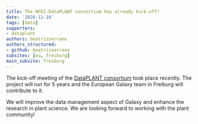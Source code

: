 ```yaml
---
title: The NFDI-DataPLANT consortium has already kick-off!
date: '2020-11-18'
tags: [data]
supporters:
- dataplant
authors: beatrizserrano
authors_structured:
- github: beatrizserrano
subsites: [eu, freiburg]
main_subsite: freiburg
---
```


The kick-off meeting of the [DataPLANT consortium](https://nfdi4plants.de/)  took place recently. The project will run for 5 years and the European Galaxy team in Freiburg will contribute to it.

We will improve the data management aspect of Galaxy and enhance the research in plant science. We are looking forward to working with the plant community!


